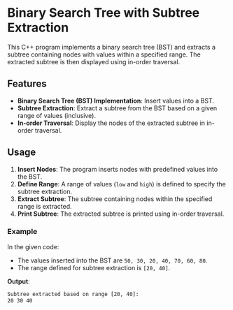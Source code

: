 # Binary Search Tree with Subtree Extraction

This C++ program implements a binary search tree (BST) and extracts a subtree containing nodes with values within a specified range. The extracted subtree is then displayed using in-order traversal.

## Features

- **Binary Search Tree (BST) Implementation**: Insert values into a BST.
- **Subtree Extraction**: Extract a subtree from the BST based on a given range of values (inclusive).
- **In-order Traversal**: Display the nodes of the extracted subtree in in-order traversal.

## Usage

1. **Insert Nodes**: The program inserts nodes with predefined values into the BST.
2. **Define Range**: A range of values (`low` and `high`) is defined to specify the subtree extraction.
3. **Extract Subtree**: The subtree containing nodes within the specified range is extracted.
4. **Print Subtree**: The extracted subtree is printed using in-order traversal.

### Example

In the given code:

- The values inserted into the BST are `50, 30, 20, 40, 70, 60, 80`.
- The range defined for subtree extraction is `[20, 40]`.

**Output**:
```bash
Subtree extracted based on range [20, 40]:
20 30 40

